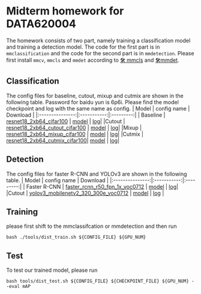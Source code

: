 # Midterm homework for DATA620004
The homework consists of two part, namely training a classification model and training a detection model. 
The code for the first part is in `mmclassification` and the code for the second part is in `mmdetection`.
Please first install `mmcv`, `mmcls` and `mmdet` according to [🛠️ mmcls](https://mmclassification.readthedocs.io/en/latest/install.html) and [🛠️mmdet](https://mmdetection.readthedocs.io/en/v2.21.0/get_started.html).

## Classification
The config files for baseline, cutout, mixup and cutmix are shown in the following table. 
Password for baidu yun is 6p6i.
Please find the model checkpoint and log with the same name as config.
|   Model         | config name  | Download |
|:---------------:|:-----------:|:---------:|
| Baseline  | [resnet18_2xb64_cifar100](https://github.com/VictorLlu/DATA620004_mid/blob/b82cd5958fbebcedb8179f1854639230320c59b7/mmclassification/configs/resnet/resnet18_2xb64_cifar100.py) | [model](https://pan.baidu.com/s/1xSORdAJLN0k3O7GpfLSZKQ) &#124; [log](https://pan.baidu.com/s/1xSORdAJLN0k3O7GpfLSZKQ)|
|Cutout | [resnet18_2xb64_cutout_cifar100](https://github.com/VictorLlu/DATA620004_mid/blob/b82cd5958fbebcedb8179f1854639230320c59b7/mmclassification/configs/resnet/resnet18_2xb64_cutout_cifar100.py) | [model](https://pan.baidu.com/s/1xSORdAJLN0k3O7GpfLSZKQ) &#124; [log](https://pan.baidu.com/s/1xSORdAJLN0k3O7GpfLSZKQ)|
|Mixup | [resnet18_2xb64_mixup_cifar100](https://github.com/VictorLlu/DATA620004_mid/blob/b82cd5958fbebcedb8179f1854639230320c59b7/mmclassification/configs/resnet/resnet18_2xb64_mixup_cifar100.py) | [model](https://pan.baidu.com/s/1xSORdAJLN0k3O7GpfLSZKQ) &#124; [log](https://pan.baidu.com/s/1xSORdAJLN0k3O7GpfLSZKQ)|
|Cutmix | [resnet18_2xb64_cutmix_cifar100](https://github.com/VictorLlu/DATA620004_mid/blob/b82cd5958fbebcedb8179f1854639230320c59b7/mmclassification/configs/resnet/resnet18_2xb64_cutmix_cifar100.py)| [model](https://pan.baidu.com/s/1xSORdAJLN0k3O7GpfLSZKQ) &#124; [log](https://pan.baidu.com/s/1xSORdAJLN0k3O7GpfLSZKQ)|

## Detection
The config files for faster R-CNN and YOLOv3 are shown in the following table.
|   Model         | config name  | Download |
|:---------------:|:-----------:|:---------:|
| Faster R-CNN  | [faster_rcnn_r50_fpn_1x_voc0712](https://github.com/VictorLlu/DATA620004_mid/blob/b82cd5958fbebcedb8179f1854639230320c59b7/mmdetection/configs/pascal_voc/faster_rcnn_r50_fpn_1x_voc0712.py) | [model](https://pan.baidu.com/s/1xSORdAJLN0k3O7GpfLSZKQ) &#124; [log](https://pan.baidu.com/s/1xSORdAJLN0k3O7GpfLSZKQ)|
|Cutout | [yolov3_mobilenetv2_320_300e_voc0712](https://github.com/VictorLlu/DATA620004_mid/blob/b82cd5958fbebcedb8179f1854639230320c59b7/mmdetection/configs/pascal_voc/yolov3_mobilenetv2_320_300e_voc0712.py) | [model](https://pan.baidu.com/s/1xSORdAJLN0k3O7GpfLSZKQ) &#124; [log](https://pan.baidu.com/s/1xSORdAJLN0k3O7GpfLSZKQ) |

## Training
please first shift to the mmclassifcation or mmdetection and then run 
```
bash ./tools/dist_train.sh ${CONFIG_FILE} ${GPU_NUM} 
```

## Test
To test our trained model, please run
```
bash tools/dist_test.sh ${CONFIG_FILE} ${CHECKPOINT_FILE} ${GPU_NUM} --eval mAP
```